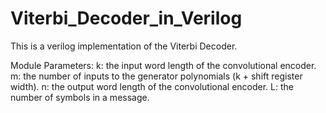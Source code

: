 # Viterbi_Decoder_in_Verilog

This is a verilog implementation of the Viterbi Decoder.

Module Parameters:
k: the input word length of the convolutional encoder.
m: the number of inputs to the generator polynomials (k + shift register width).
n: the output word length of the convolutional encoder.
L: the number of symbols in a message.

